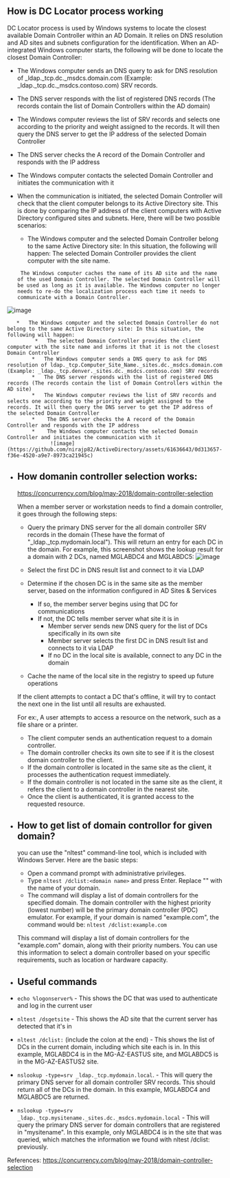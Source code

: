 ## How is DC Locator process working
   
   DC Locator process is used by Windows systems to locate the closest available Domain Controller within an AD Domain. It relies on DNS resolution and AD sites and subnets configuration for the identification. When an AD-integrated Windows computer starts, the following will be done to locate the closest Domain Controller:
   *   The Windows computer sends an DNS query to ask for DNS resolution of _ldap._tcp.dc._msdcs.domain.com (Example: _ldap._tcp.dc._msdcs.contoso.com) SRV records.
   *   The DNS server responds with the list of registered DNS records (The records contain the list of Domain Controllers within the AD domain)
   *   The Windows computer reviews the list of SRV records and selects one according to the priority and weight assigned to the records. It will then query the DNS server to get the IP address of the selected Domain Controller
   *   The DNS server checks the A record of the Domain Controller and responds with the IP address
   *   The Windows computer contacts the selected Domain Controller and initiates the communication with it
   *   When the communication is initiated, the selected Domain Controller will check that the client computer belongs to its Active Directory site. This is done by comparing the IP address of the client computers with Active Directory configured sites and subnets. Here, there will be two possible scenarios:
         *   The Windows computer and the selected Domain Controller belong to the same Active Directory site: In this situation, the following will happen:
The selected Domain Controller provides the client computer with the site name.

            The Windows computer caches the name of its AD site and the name of the used Domain Controller. The selected Domain Controller will be used as long as it is available. The Windows computer no longer needs to re-do the localization process each time it needs to communicate with a Domain Controller.
       
   ![image](https://github.com/nirajp82/ActiveDirectory/assets/61636643/c6639028-86eb-4bd2-9524-6e17f08d31ae)
       
       *   The Windows computer and the selected Domain Controller do not belong to the same Active Directory site: In this situation, the following will happen:
             *   The selected Domain Controller provides the client computer with the site name and informs it that it is not the closest Domain Controller
            *   The Windows computer sends a DNS query to ask for DNS resolution of ldap._tcp.Computer_Site_Name._sites.dc._msdcs.domain.com (Example: _ldap._tcp.denver._sites.dc._msdcs.contoso.com) SRV records
            *   The DNS server responds with the list of registered DNS records (The records contain the list of Domain Controllers within the AD site)
            *   The Windows computer reviews the list of SRV records and selects one according to the priority and weight assigned to the records. It will then query the DNS server to get the IP address of the selected Domain Controller
            *    The DNS server checks the A record of the Domain Controller and responds with the IP address
            *    The Windows computer contacts the selected Domain Controller and initiates the communication with it
                  ![image](https://github.com/nirajp82/ActiveDirectory/assets/61636643/0d313657-f36e-4520-a9e7-8973ca21945c)




            
















* ## How domanin controller selection works:
   
   https://concurrency.com/blog/may-2018/domain-controller-selection
   
   When a member server or workstation needs to find a domain controller, it goes through the following steps:
   * Query the primary DNS server for the all domain controller SRV records in the domain (These have the format of "_ldap._tcp.mydomain.local").
      This will return an entry for each DC in the domain.  For example, this screenshot shows the lookup result for a domain with 2 DCs, named MGLABDC4 and MGLABDC5:
      ![image](https://user-images.githubusercontent.com/61636643/232134474-21f860e1-1db9-4a92-a6c8-8515dff002f7.png)
   
   * Select the first DC in DNS result list and connect to it via LDAP
   * Determine if the chosen DC is in the same site as the member server, based on the information configured in AD Sites & Services
      * If so, the member server begins using that DC for communications
      * If not, the DC tells member server what site it is in
         * Member server sends new DNS query for the list of DCs specifically in its own site
         * Member server selects the first DC in DNS result list and connects to it via LDAP
         * If no DC in the local site is available, connect to any DC in the domain
   * Cache the name of the local site in the registry to speed up future operations
   
   If the client attempts to contact a DC that's offline, it will try to contact the next one in the list until all results are exhausted.
   
   For ex:, A user attempts to access a resource on the network, such as a file share or a printer.
   * The client computer sends an authentication request to a domain controller.
   * The domain controller checks its own site to see if it is the closest domain controller to the client.
   * If the domain controller is located in the same site as the client, it processes the authentication request immediately.
   * If the domain controller is not located in the same site as the client, it refers the client to a domain controller in the nearest site.
   * Once the client is authenticated, it is granted access to the requested resource.


* ## How to get list of domain controllor for given domain?
   you can use the "nltest" command-line tool, which is included with Windows Server. 
   Here are the basic steps:
  * Open a command prompt with administrative privileges.
  * Type `nltest /dclist:<domain name>` and press Enter. Replace "<domain name>" with the name of your domain.
  * The command will display a list of domain controllers for the specified domain. The domain controller with the highest priority (lowest number) will be the primary domain controller (PDC) emulator.
  For example, if your domain is named "example.com", the command would be:
  `nltest /dclist:example.com`
   
   This command will display a list of domain controllers for the "example.com" domain, along with their priority numbers. You can use this information to select a domain controller based on your specific requirements, such as location or hardware capacity.

* ## Useful commands
* `echo %logonserver%` - This shows the DC that was used to authenticate and log in the current user
* `nltest /dsgetsite` - This shows the AD site that the current server has detected that it's in
* `nltest /dclist:` (include the colon at the end) - This shows the list of DCs in the current domain, including which site each is in.  In this example, MGLABDC4 is in the MG-AZ-EASTUS site, and MGLABDC5 is in the MG-AZ-EASTUS2 site.
* `nslookup -type=srv _ldap._tcp.mydomain.local`. - This will query the primary DNS server for all domain controller SRV records.  This should return all of the DCs in the domain.  In this example, MGLABDC4 and MGLABDC5 are returned.
* `nslookup -type=srv _ldap._tcp.mysitename._sites.dc._msdcs.mydomain.local` - This will query the primary DNS server for domain controllers that are registered in "mysitename".  In this example, only MGLABDC4 is in the site that was queried, which matches the information we found with nltest /dclist: previously.
   



   

 
   
References:
      https://concurrency.com/blog/may-2018/domain-controller-selection
